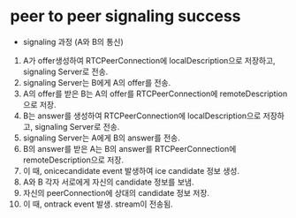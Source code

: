 # peer to peer signaling success

- signaling 과정 (A와 B의 통신)
1. A가 offer생성하여 RTCPeerConnection에 localDescription으로 저장하고, signaling Server로 전송.
2. signaling Server는 B에게 A의 offer를 전송.
3. A의 offer를 받은 B는 A의 offer를 RTCPeerConnection에 remoteDescription으로 저장.
4. B는 answer를 생성하여 RTCPeerConnection에 localDescription으로 저장하고, signaling Server로 전송.
5. signaling Server는 A에게 B의 answer를 전송.
6. B의 answer를 받은 A는 B의 answer를 RTCPeerConnection에 remoteDescription으로 저장.
7. 이 때, onicecandidate event 발생하여 ice candidate 정보 생성.
8. A와 B 각자 서로에게 자신의 candidate 정보를 보냄.
9. 자신의 peerConnection에 상대의 candidate 정보 저장.
10. 이 때, ontrack event 발생. stream이 전송됨.
